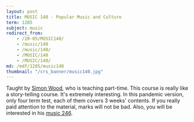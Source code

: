 ```yaml
---
layout: post
title: MUSIC 140 - Popular Music and Culture
term: 1205
subject: music
redirect_from:
    - /20-05/MUSIC140/
    - /music/140
    - /music/140/
    - /MUSIC/140
    - /MUSIC/140/
md: /mdf/1205/music140
thumbnail: "/crs_banner/music140.jpg"
---
```



Taught by [Simon Wood](https://uwaterloo.ca/music/people-profiles/simon-wood), who is teaching part-time. This course is really like a story-telling course. It's extremely interesting. In this pandemic version, only four term test, each of them covers 3 weeks' contents. If you really paid attention to the material, marks will not be bad. Also, you will be interested in his [music 246](/music/246).
